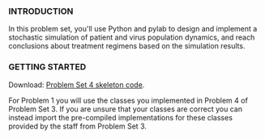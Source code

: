 ### INTRODUCTION

In this problem set, you'll use Python and pylab to design and implement a stochastic simulation of patient and virus population dynamics, and reach conclusions about treatment regimens based on the simulation results.

### GETTING STARTED

Download: [Problem Set 4 skeleton code](./ProblemSet4.zip "Problem Set 4 skeleton code").

For Problem 1 you will use the classes you implemented in Problem 4 of Problem Set 3. If you are unsure that your classes are correct you can instead import the pre-compiled implementations for these classes provided by the staff from Problem Set 3.
